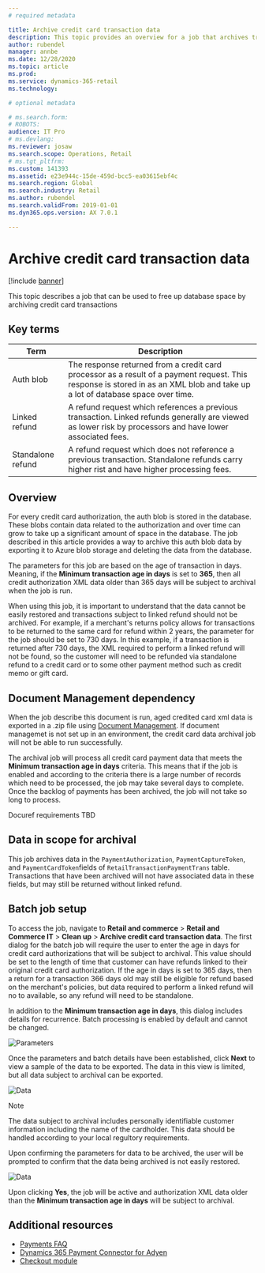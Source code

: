 ```yaml
---
# required metadata

title: Archive credit card transaction data
description: This topic provides an overview for a job that archives transaction data to free up database space.
author: rubendel
manager: annbe
ms.date: 12/28/2020
ms.topic: article
ms.prod: 
ms.service: dynamics-365-retail
ms.technology: 

# optional metadata

# ms.search.form: 
# ROBOTS: 
audience: IT Pro
# ms.devlang: 
ms.reviewer: josaw
ms.search.scope: Operations, Retail
# ms.tgt_pltfrm: 
ms.custom: 141393
ms.assetid: e23e944c-15de-459d-bcc5-ea03615ebf4c
ms.search.region: Global
ms.search.industry: Retail
ms.author: rubendel
ms.search.validFrom: 2019-01-01
ms.dyn365.ops.version: AX 7.0.1

---
```


# Archive credit card transaction data


[!include [banner](../includes/banner.md)]

This topic describes a job that can be used to free up database space by archiving credit card transactions

## Key terms

| Term | Description |
|---|---|
| Auth blob | The response returned from a credit card processor as a result of a payment request. This response is stored in as an XML blob and take up a lot of database space over time. |
| Linked refund | A refund request which references a previous transaction. Linked refunds generally are viewed as lower risk by processors and have lower associated fees. |
| Standalone refund | A refund request which does not reference a previous transaction. Standalone refunds carry higher rist and have higher processing fees. |

## Overview

For every credit card authorization, the auth blob is stored in the database. These blobs contain data related to the authorization and over time can grow to take up a significant amount of space in the database. The job described in this article provides a way to archive this auth blob data by exporting it to Azure blob storage and deleting the data from the database. 

The parameters for this job are based on the age of transaction in days. Meaning, if the **Minimum transaction age in days** is set to **365**, then all credit authorization XML data older than 365 days will be subject to archival when the job is run. 

When using this job, it is important to understand that the data cannot be easily restored and transactions subject to linked refund should not be archived. For example, if a merchant's returns policy allows for transactions to be returned to the same card for refund within 2 years, the parameter for the job should be set to 730 days. In this example, if a transaction is returned after 730 days, the XML required to perform a linked refund will not be found, so the customer will need to be refunded via standalone refund to a credit card or to some other payment method such as credit memo or gift card. 

## Document Management dependency

When the job describe this document is run, aged credited card xml data is exported in a .zip file using [Document Management](https://docs.microsoft.com/en-us/dynamics365/fin-ops-core/fin-ops/organization-administration/configure-document-management). If document managemet is not set up in an environment, the credit card data archival job will not be able to run successfully. 

The archival job will process all credit card payment data that meets the **Minimum transaction age in days** criteria. This means that if the job is enabled and according to the criteria there is a large number of records which need to be processed, the job may take several days to complete. Once the backlog of payments has been archived, the job will not take so long to process. 

Docuref requirements TBD

## Data in scope for archival

This job archives data in the `PaymentAuthorization`, `PaymentCaptureToken`, and `PaymentCardToken`fields of `RetailTransactionPaymentTrans` table. Transactions that have been archived will not have associated data in these fields, but may still be returned without linked refund. 

## Batch job setup

To access the job, navigate to **Retail and commerce** \> **Retail and Commerce IT** \> **Clean up** \> **Archive credit card transaction data**. The first dialog for the batch job will require the user to enter the age in days for credit card authorizations that will be subject to archival. This value should be set to the length of time that customer can have refunds linked to their original credit card authorization. If the age in days is set to 365 days, then a return for a transaction 366 days old may still be eligible for refund based on the merchant's policies, but data required to perform a linked refund will no to available, so any refund will need to be standalone. 

In addition to the **Minimum transaction age in days**, this dialog includes details for recurrence. Batch processing is enabled by default and cannot be changed. 

![Parameters](../media/Payments/batch1.png)

Once the parameters and batch details have been established, click **Next** to view a sample of the data to be exported. The data in this view is limited, but all data subject to archival can be exported. 

![Data](../media/Payments/batch2.png)

> [!NOTE]
> The data subject to archival includes personally identifiable customer information including the name of the cardholder. This data should be handled according to your local regultory requirements.

Upon confirming the parameters for data to be archived, the user will be prompted to confirm that the data being archived is not easily restored. 
 
 ![Data](../media/Payments/batch3.png)
 
Upon clicking **Yes**, the job will be active and authorization XML data older than the **Minimum transaction age in days** will be subject to archival. 

## Additional resources

- [Payments FAQ](https://docs.microsoft.com/dynamics365/unified-operations/retail/dev-itpro/payments-retail)
- [Dynamics 365 Payment Connector for Adyen](https://docs.microsoft.com/dynamics365/commerce/dev-itpro/adyen-connector?tabs=8-1-3)
- [Checkout module](https://docs.microsoft.com/dynamics365/commerce/add-checkout-module)
